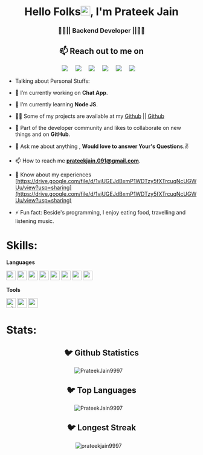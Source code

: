 <h1 align="center">Hello Folks<img src="https://media.giphy.com/media/hvRJCLFzcasrR4ia7z/giphy.gif" width="25px">, I'm Prateek Jain</h1>
  <h3 align="center">👨‍💻|| Backend Developer ||👨‍💻</h3
  
<p align="left"></p>

<h2 align="center">📫 Reach out to me on</h2>
<p align="center">
  <a target="_blank"href="https://www.linkedin.com/in/prateek-jain-a4b964126/"><img src="https://img.shields.io/badge/linkedin-%230077B5.svg?&style=for-the-badge&logo=linkedin&logoColor=skyblue" /></a>&nbsp;&nbsp;&nbsp;&nbsp;
  <a target="_blank"href="https://twitter.com/pk9997481571"><img src="https://img.shields.io/badge/twitter-%231DA1F2.svg?&style=for-the-badge&logo=twitter&logoColor=white" /></a>&nbsp;&nbsp;&nbsp;&nbsp;
  <a href="mailto:prateekjain.091@gmail.com?subject=Hello%20Prateek,%20From%20Github"><img src="https://img.shields.io/badge/gmail-%23D14836.svg?&style=for-the-badge&logo=gmail&logoColor=red" /></a>&nbsp;&nbsp;&nbsp;&nbsp;
  <a href="https://www.instagram.com/1_prateek_jain_1"><img src="https://img.shields.io/badge/instagram-%23D14836.svg?&style=for-the-badge&logo=instagram&logoColor=pink" /></a>&nbsp;&nbsp;&nbsp;&nbsp;
  <a href="https://fb.com/shazadaa.boy"><img src="https://img.shields.io/badge/Facebook-%233776AB.svg?&style=for-the-badge&logo=facebook&logoColor=white&color=blue" /></a>&nbsp;&nbsp;&nbsp;&nbsp;
  <a href="https://www.hackerrank.com/jain22719"><img src="https://img.shields.io/badge/HackerRank-%233776AB.svg?&style=for-the-badge&logo=hackerrank&logoColor=white&color=darkgreen" /></a>&nbsp;&nbsp;&nbsp;&nbsp;
</p>

  
* Talking about Personal Stuffs:

- 🔭 I’m currently working on **Chat App**.

- 🌱 I’m currently learning **Node JS**.

- 👨‍💻 Some of my projects are available at my [Github](https://github.com/PrateekJain9997?tab=repositories) || [Github](https://github.com/PrateekJain999?tab=repositories)

- 👯 Part of the developer community and likes to collaborate on new things and on **GitHub**.

- 💬  Ask me about anything , **Would love to answer Your's Questions**.✌

- 📫 How to reach me **prateekjain.091@gmail.com**.

- 📄 Know about my experiences [https://drive.google.com/file/d/1vjUGEJdBxmP1WDTzy5fXTrcuqNcUGWUu/view?usp=sharing](https://drive.google.com/file/d/1vjUGEJdBxmP1WDTzy5fXTrcuqNcUGWUu/view?usp=sharing)

<!---- 💪 Want motivation to code? Head over to my this **[[github repo](https://github.com/Ayush7614/50Days50Projects)] You're in for a surprise** 😉..--->

- ⚡ Fun fact: Beside's programming, I enjoy eating food, travelling and listening music.


# Skills:

**Languages**

 *<img src ="https://img.shields.io/badge/python%20-%2300599C.svg?&style=for-the-badge&logo=python&logoColor=white" height=25>  <img src ="https://img.shields.io/badge/JavaScript%20-%2300599C.svg?&style=for-the-badge&logo=javascript&logoColor=white" height=25>  <img src ="https://img.shields.io/badge/c++%20-%2300599C.svg?&style=for-the-badge&logo=c%2B%2B&logoColor=white" height=25>  <img src ="https://img.shields.io/badge/html5%20-%23E34F26.svg?&style=for-the-badge&logo=html5&logoColor=white" height=25>  <img src ="https://img.shields.io/badge/css3%20-%231572B6.svg?&style=for-the-badge&logo=css3&logoColor=white" height=25>  <img src ="https://img.shields.io/badge/Java%20-%2300599C.svg?&style=for-the-badge&logo=java&logoColor=white" height=25>  <img src="https://img.shields.io/badge/mysql%20-%2300599C.svg?&style=for-the-badge&logo=mysql&logoColor=white" alt="mysql" height=25>  <img src="https://img.shields.io/badge/mongodb%20-%2300599C.svg?&style=for-the-badge&logo=mongodb&logoColor=white" alt="mongodb" height=25>*
 
 **Tools**
 
 *<img src="https://img.shields.io/badge/Git-%233776AB.svg?&style=for-the-badge&logo=git&logoColor=white" alt="git" height=25/>  <img src="https://img.shields.io/badge/Postman-%233776AB.svg?&style=for-the-badge&logo=postman&logoColor=white" alt="postman" height=25>  <img src="https://img.shields.io/badge/Eclipse-%233776AB.svg?&style=for-the-badge&logo=Eclipse&logoColor=white" alt="postman" height=25>*

 # Stats:
 
<h2 align="center">🐦 Github Statistics </h2>
<p align="center">
<img src="https://github-readme-stats.vercel.app/api?username=PrateekJain9997&layout=compact&hide=html&theme=jolly" alt="PrateekJain9997" />&nbsp;&nbsp;&nbsp;&nbsp;
</p>

<h2 align="center">🐦 Top Languages </h2>
<p align="center">
<img src="https://github-readme-stats.vercel.app/api/top-langs/?username=PrateekJain9997&layout=compact&hide=html&theme=jolly" alt="PrateekJain9997" />&nbsp;&nbsp;&nbsp;&nbsp;
</p>

<h2 align="center">🐦 Longest Streak </h2>
<p align="center">
<img align="center" src="https://github-readme-streak-stats.herokuapp.com/?user=prateekjain9997&layout=compact&hide=html&theme=jolly" alt="prateekjain9997" />&nbsp;&nbsp;&nbsp;&nbsp;
</p>
